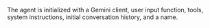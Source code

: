 The agent is initialized with a Gemini client, user input function, tools, system instructions, initial conversation history, and a name.